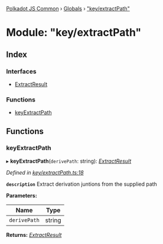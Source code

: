 [Polkadot JS Common](../README.md) › [Globals](../globals.md) › ["key/extractPath"](_key_extractpath_.md)

# Module: "key/extractPath"

## Index

### Interfaces

* [ExtractResult](../interfaces/_key_extractpath_.extractresult.md)

### Functions

* [keyExtractPath](_key_extractpath_.md#keyextractpath)

## Functions

###  keyExtractPath

▸ **keyExtractPath**(`derivePath`: string): *[ExtractResult](../interfaces/_key_extractpath_.extractresult.md)*

*Defined in [key/extractPath.ts:18](https://github.com/polkadot-js/common/blob/f76a4a98/packages/util-crypto/src/key/extractPath.ts#L18)*

**`description`** Extract derivation juntions from the supplied path

**Parameters:**

Name | Type |
------ | ------ |
`derivePath` | string |

**Returns:** *[ExtractResult](../interfaces/_key_extractpath_.extractresult.md)*
